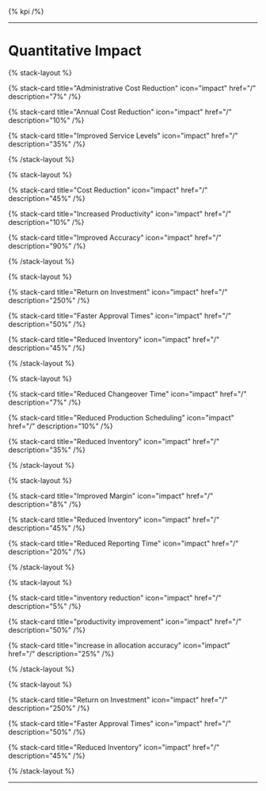 {% kpi /%}

---

# Quantitative Impact

{% stack-layout %}

{% stack-card title="Administrative Cost Reduction" icon="impact" href="/" description="7%" /%}

{% stack-card title="Annual Cost Reduction" icon="impact" href="/" description="10%" /%}

{% stack-card title="Improved Service Levels" icon="impact" href="/" description="35%" /%}

{% /stack-layout %}


{% stack-layout %}

{% stack-card title="Cost Reduction" icon="impact" href="/" description="45%" /%}

{% stack-card title="Increased Productivity" icon="impact" href="/" description="10%" /%}

{% stack-card title="Improved Accuracy" icon="impact" href="/" description="90%" /%}

{% /stack-layout %}



{% stack-layout %}

{% stack-card title="Return on Investment" icon="impact" href="/" description="250%" /%}

{% stack-card title="Faster Approval Times" icon="impact" href="/" description="50%" /%}

{% stack-card title="Reduced Inventory" icon="impact" href="/" description="45%" /%}

{% /stack-layout %}



{% stack-layout %}

{% stack-card title="Reduced Changeover Time" icon="impact" href="/" description="7%" /%}

{% stack-card title="Reduced Production Scheduling" icon="impact" href="/" description="10%" /%}

{% stack-card title="Reduced Inventory" icon="impact" href="/" description="35%" /%}

{% /stack-layout %}



{% stack-layout %}

{% stack-card title="Improved Margin" icon="impact" href="/" description="8%" /%}

{% stack-card title="Reduced Inventory" icon="impact" href="/" description="45%" /%}

{% stack-card title="Reduced Reporting Time" icon="impact" href="/" description="20%" /%}

{% /stack-layout %}


{% stack-layout %}

{% stack-card title="inventory reduction" icon="impact" href="/" description="5%" /%}

{% stack-card title="productivity improvement" icon="impact" href="/" description="50%" /%}

{% stack-card title="increase in allocation accuracy" icon="impact" href="/" description="25%" /%}

{% /stack-layout %}



{% stack-layout %}

{% stack-card title="Return on Investment" icon="impact" href="/" description="250%" /%}

{% stack-card title="Faster Approval Times" icon="impact" href="/" description="50%" /%}

{% stack-card title="Reduced Inventory" icon="impact" href="/" description="45%" /%}

{% /stack-layout %}

---